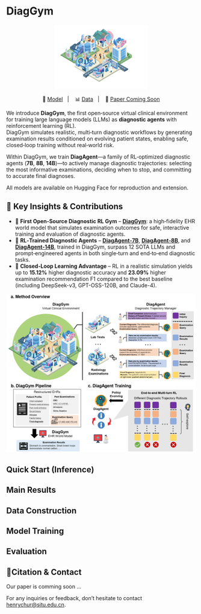 # DiagGym
<div align="center">
  <img src="./assets/logo.png" width="250"/>
  <div align="center"></div>
</div>


<p align="center">
          🤖 <a href="">Model</a>&nbsp&nbsp | &nbsp&nbsp 📊 <a href="">Data</a>&nbsp&nbsp | &nbsp&nbsp 📑 <a href="">Paper Coming Soon</a> 
</p>

We introduce **DiagGym**, the first open‑source virtual clinical environment for training large language models (LLMs) as **diagnostic agents** with reinforcement learning (RL).  
DiagGym simulates realistic, multi‑turn diagnostic workflows by generating examination results conditioned on evolving patient states, enabling safe, closed‑loop training without real‑world risk.

Within DiagGym, we train **DiagAgent**—a family of RL‑optimized diagnostic agents (**7B**, **8B**, **14B**)—to actively manage diagnostic trajectories: selecting the most informative examinations, deciding when to stop, and committing to accurate final diagnoses.  

All models are available on Hugging Face for reproduction and extension.


## 🚀 Key Insights & Contributions

- 🏥 **First Open‑Source Diagnostic RL Gym** – **[DiagGym](https://huggingface.co)**: a high‑fidelity EHR world model that simulates examination outcomes for safe, interactive training and evaluation of diagnostic agents.  
- 🤗 **RL‑Trained Diagnostic Agents** – **[DiagAgent‑7B](https://huggingface.co)**, **[DiagAgent‑8B](https://huggingface.co)**, and **[DiagAgent‑14B](https://huggingface.co)**, trained in DiagGym, surpass 12 SOTA LLMs and prompt‑engineered agents in both single‑turn and end‑to‑end diagnostic tasks.  
- 🎯 **Closed‑Loop Learning Advantage** – RL in a realistic simulation yields up to **15.12%** higher diagnostic accuracy and **23.09%** higher examination recommendation F1 compared to the best baseline (including DeepSeek-v3, GPT-OSS-120B, and Claude-4).

<img src="assets/teaser.png"/> 


## Quick Start (Inference)

## Main Results

## Data Construction

## Model Training

## Evaluation


## 📝Citation & Contact

Our paper is comming soon ...

For any inquiries or feedback, don’t hesitate to contact henrychur@sjtu.edu.cn.
